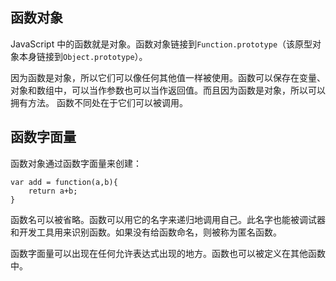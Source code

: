 ## 函数对象
JavaScript 中的函数就是对象。函数对象链接到`Function.prototype`（该原型对象本身链接到`Object.prototype`）。

因为函数是对象，所以它们可以像任何其他值一样被使用。函数可以保存在变量、对象和数组中，可以当作参数也可以当作返回值。而且因为函数是对象，所以可以拥有方法。
函数不同处在于它们可以被调用。

## 函数字面量
函数对象通过函数字面量来创建：
```
var add = function(a,b){
    return a+b;
}
```
函数名可以被省略。函数可以用它的名字来递归地调用自己。此名字也能被调试器和开发工具用来识别函数。如果没有给函数命名，则被称为匿名函数。

函数字面量可以出现在任何允许表达式出现的地方。函数也可以被定义在其他函数中。
